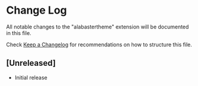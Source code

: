 # Change Log

All notable changes to the "alabastertheme" extension will be documented in this file.

Check [Keep a Changelog](http://keepachangelog.com/) for recommendations on how to structure this file.

## [Unreleased]

- Initial release
